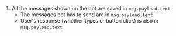 1. All the messages shown on the bot are saved in `msg.payload.text`
    - The messages bot has to send are in `msg.payload.text`
    - User's response (whether types or button click) is also in `msg.payload.text`